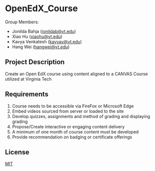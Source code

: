 # OpenEdX_Course
Group Members: 
* Jonilda Bahja (jonildab@vt.edu)
* Xiao Hu (xiaohu@vt.edu)
* Kavya Venkatesh (kavyav@vt.edu)
* Hang Wei (hangwei@vt.edu)

## Project Description

Create an Open EdX course using content aligned to a CANVAS Course utilized at Virginia Tech

## Requirements

1. Course needs to be accessible via FireFox or Microsoft Edge
2. Embed videos sourced from server or loaded to the site
3. Develop quizzes, assignments and method of grading and displaying grading
4. Propose/Create interactive or engaging content delivery
5. A minimum of one month of course content must be developed
6. Provide recommendation on badging or certificate offerings

## License

[MIT](https://choosealicense.com/licenses/mit/)


